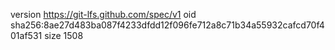 version https://git-lfs.github.com/spec/v1
oid sha256:8ae27d483ba087f4233dfdd12f096fe712a8c71b34a55932cafcd70f401af531
size 1508
